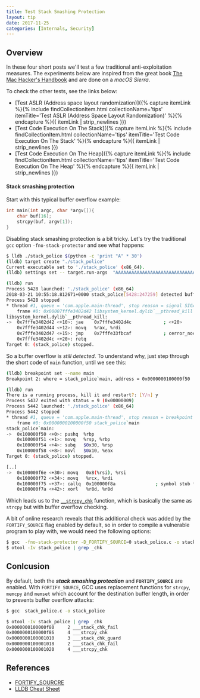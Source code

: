 ```yaml
---
title: Test Stack Smashing Protection
layout: tip
date: 2017-11-25
categories: [Internals, Security]
---
```


## Overview

In these four short posts we'll test a few traditional anti-exploitation measures. The experiments below are inspired from the great book [The Mac Hacker's Handbook](https://www.amazon.co.uk/Mac-Hackers-Handbook-Charlie-Miller/dp/0470395362) and are done on a _macOS Sierra_.

To check the other tests, see the links below:
* [Test ASLR (Address space layout randomization)]({% capture itemLink %}{% include findCollectionItem.html collectionName='tips' itemTitle='Test ASLR (Address Space Layout Randomization)' %}{% endcapture %}{{ itemLink | strip_newlines }})
* [Test Code Execution On The Stack]({% capture itemLink %}{% include findCollectionItem.html collectionName='tips' itemTitle='Test Code Execution On The Stack' %}{% endcapture %}{{ itemLink | strip_newlines }})
* [Test Code Execution On The Heap]({% capture itemLink %}{% include findCollectionItem.html collectionName='tips' itemTitle='Test Code Execution On The Heap' %}{% endcapture %}{{ itemLink | strip_newlines }})

#### Stack smashing protection

Start with this typical buffer overflow example:

```c
int main(int argc, char *argv[]){
    char buf[16];
    strcpy(buf, argv[1]);
}
```

Disabling stack smashing protection is a bit tricky. Let's try the traditional ```gcc``` option ```-fno-stack-protector``` and see what happens:

```bash
$ lldb ./stack_police $(python -c 'print "A" * 30')
(lldb) target create "./stack_police"
Current executable set to './stack_police' (x86_64).
(lldb) settings set -- target.run-args  "AAAAAAAAAAAAAAAAAAAAAAAAAAAAAA"

(lldb) run
Process 5428 launched: './stack_police' (x86_64)
2018-03-21 10:55:18.812671+0000 stack_police[5428:247259] detected buffer overflow
Process 5428 stopped
* thread #1, queue = 'com.apple.main-thread', stop reason = signal SIGABRT
    frame #0: 0x00007fffe3402d42 libsystem_kernel.dylib`__pthread_kill + 10
libsystem_kernel.dylib`__pthread_kill:
->  0x7fffe3402d42 <+10>: jae    0x7fffe3402d4c            ; <+20>
    0x7fffe3402d44 <+12>: movq   %rax, %rdi
    0x7fffe3402d47 <+15>: jmp    0x7fffe33fbcaf            ; cerror_nocancel
    0x7fffe3402d4c <+20>: retq
Target 0: (stack_police) stopped.
```

So a buffer overflow is _still detected_. To understand why, just step through the short code of ```main``` function, until we see this:

```bash
(lldb) breakpoint set --name main
Breakpoint 2: where = stack_police`main, address = 0x0000000100000f50

(lldb) run
There is a running process, kill it and restart?: [Y/n] y
Process 5437 exited with status = 9 (0x00000009)
Process 5442 launched: './stack_police' (x86_64)
Process 5442 stopped
* thread #1, queue = 'com.apple.main-thread', stop reason = breakpoint 2.1
    frame #0: 0x0000000100000f50 stack_police`main
stack_police`main:
->  0x100000f50 <+0>: pushq  %rbp
    0x100000f51 <+1>: movq   %rsp, %rbp
    0x100000f54 <+4>: subq   $0x30, %rsp
    0x100000f58 <+8>: movl   $0x10, %eax
Target 0: (stack_police) stopped.

[..]
->  0x100000f6e <+30>: movq   0x8(%rsi), %rsi
    0x100000f72 <+34>: movq   %rcx, %rdi
    0x100000f75 <+37>: callq  0x100000f8a               ; symbol stub for: __strcpy_chk
    0x100000f7a <+42>: xorl   %r8d, %r8d
```

Which leads us to the [```__strcpy_chk```](http://refspecs.linuxbase.org/LSB_4.1.0/LSB-Core-generic/LSB-Core-generic/libc---strcpy-chk-1.html) function, which is basically the same as ```strcpy``` but with buffer overflow checking. 

A bit of online research reveals that this additional check was added by the ```FORTIFY_SOURCE``` flag enabled by default, so in order to compile a vulnerable program to play with, we would need the following options:

```bash
$ gcc  -fno-stack-protector -D_FORTIFY_SOURCE=0 stack_police.c -o stack_police
$ otool -Iv stack_police | grep _chk
```

## Conlcusion

By default, both the **_stack smashing protection_** and **```FORTIFY_SOURCE```** are enabled. With ```FORTIFY_SOURCE```, GCC uses replacement functions for ```strcpy```, ```memcpy``` and ```memset``` which account for the destination buffer length, in order to prevents buffer overflow attacks:

```bash
$ gcc  stack_police.c -o stack_police

$ otool -Iv stack_police | grep _chk
0x0000000100000f80     2 ___stack_chk_fail
0x0000000100000f86     4 ___strcpy_chk
0x0000000100001010     3 ___stack_chk_guard
0x0000000100001018     2 ___stack_chk_fail
0x0000000100001020     4 ___strcpy_chk
```

## References
* [FORTIFY_SOURCRE](https://idea.popcount.org/2013-08-15-fortify_source/)
* [LLDB Cheat Sheet](https://www.nesono.com/sites/default/files/lldb%20cheat%20sheet.pdf)
